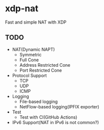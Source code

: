 # xdp-nat
Fast and simple NAT with XDP

## TODO
- NAT(Dynamic NAPT)
  - Symmetric
  - Full Cone
  - Address Restricted Cone
  - Port Restricted Cone
- Protocol Support
  - TCP
  - UDP
  - ICMP
- Logging
  - File-based logging
  - NetFlow-based logging(IPFIX exporter)
- Test
  - Test with CI(GitHub Actions)
- IPv6 Support(NAT in IPv6 is not common?)